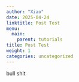 ```yaml
---
author: "Xiao"
date: 2025-04-24
linktitle: Post Test
menu:
  main:
    parent: tutorials
title: Post Test
weight: 1
categories: uncategorized
---
```


bull shit
